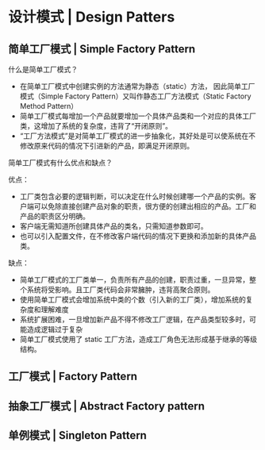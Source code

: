 # 设计模式 | Design Patters

## 简单工厂模式 | Simple Factory Pattern

什么是简单工厂模式？ 
* 在简单工厂模式中创建实例的方法通常为静态（static）方法，
因此简单工厂模式（Simple Factory Pattern）又叫作静态工厂方法模式（Static Factory Method Pattern）
* 简单工厂模式每增加一个产品就要增加一个具体产品类和一个对应的具体工厂类，这增加了系统的复杂度，违背了“开闭原则”。
* “工厂方法模式”是对简单工厂模式的进一步抽象化，其好处是可以使系统在不修改原来代码的情况下引进新的产品，即满足开闭原则。

简单工厂模式有什么优点和缺点？

优点：

* 工厂类包含必要的逻辑判断，可以决定在什么时候创建哪一个产品的实例。客户端可以免除直接创建产品对象的职责，很方便的创建出相应的产品。工厂和产品的职责区分明确。
* 客户端无需知道所创建具体产品的类名，只需知道参数即可。
* 也可以引入配置文件，在不修改客户端代码的情况下更换和添加新的具体产品类。

缺点：

* 简单工厂模式的工厂类单一，负责所有产品的创建，职责过重，一旦异常，整个系统将受影响。且工厂类代码会非常臃肿，违背高聚合原则。
* 使用简单工厂模式会增加系统中类的个数（引入新的工厂类），增加系统的复杂度和理解难度
* 系统扩展困难，一旦增加新产品不得不修改工厂逻辑，在产品类型较多时，可能造成逻辑过于复杂
* 简单工厂模式使用了 static 工厂方法，造成工厂角色无法形成基于继承的等级结构。

## 工厂模式 | Factory Pattern

## 抽象工厂模式 | Abstract Factory pattern

## 单例模式 | Singleton Pattern
